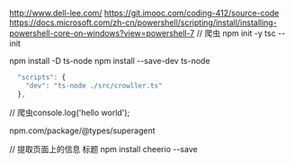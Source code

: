 http://www.dell-lee.com/
https://git.imooc.com/coding-412/source-code
https://docs.microsoft.com/zh-cn/powershell/scripting/install/installing-powershell-core-on-windows?view=powershell-7
// 爬虫
npm init -y
tsc --init

npm install -D ts-node
npm install --save-dev ts-node

```ts
  "scripts": {
    "dev": "ts-node ./src/crowller.ts"
  },
```
// 爬虫console.log('hello world');


npm.com/package/@types/superagent

// 提取页面上的信息 标题
npm install cheerio --save